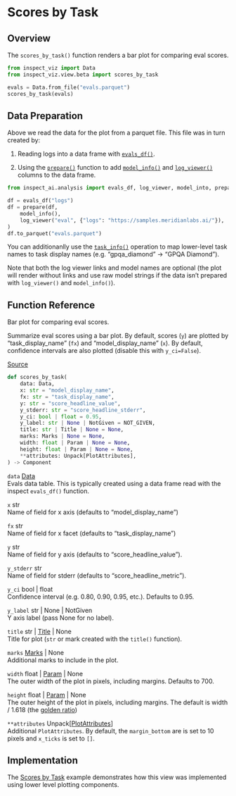 # Scores by Task


## Overview

The `scores_by_task()` function renders a bar plot for comparing eval
scores.

``` python
from inspect_viz import Data
from inspect_viz.view.beta import scores_by_task

evals = Data.from_file("evals.parquet")
scores_by_task(evals)
```

## Data Preparation

Above we read the data for the plot from a parquet file. This file was
in turn created by:

1.  Reading logs into a data frame with
    [`evals_df()`](https://inspect.aisi.org.uk/reference/inspect_ai.analysis.html#evals_df).

2.  Using the
    [`prepare()`](https://inspect.aisi.org.uk/reference/inspect_ai.analysis.html#prepare)
    function to add
    [`model_info()`](https://inspect.aisi.org.uk/reference/inspect_ai.analysis.html#model_info)
    and
    [`log_viewer()`](https://inspect.aisi.org.uk/reference/inspect_ai.analysis.html#model_info)
    columns to the data frame.

``` python
from inspect_ai.analysis import evals_df, log_viewer, model_into, prepare

df = evals_df("logs")
df = prepare(df, 
    model_info(),
    log_viewer("eval", {"logs": "https://samples.meridianlabs.ai/"}),
)
df.to_parquet("evals.parquet")
```

You can additionanlly use the
[`task_info()`](https://inspect.aisi.org.uk/reference/inspect_ai.analysis.html#task_info)
operation to map lower-level task names to task display names
(e.g. “gpqa_diamond” -\> “GPQA Diamond”).

Note that both the log viewer links and model names are optional (the
plot will render without links and use raw model strings if the data
isn’t prepared with `log_viewer()` and `model_info()`).

## Function Reference

Bar plot for comparing eval scores.

Summarize eval scores using a bar plot. By default, scores (`y`) are
plotted by “task_display_name” (`fx`) and “model_display_name” (`x`). By
default, confidence intervals are also plotted (disable this with
`y_ci=False`).

[Source](https://github.com/meridianlabs-ai/inspect_viz/blob/b9cec35f6737fc6370449c21698040b41718d44c/src/inspect_viz/view/beta/_scores_by_task.py#L18)

``` python
def scores_by_task(
    data: Data,
    x: str = "model_display_name",
    fx: str = "task_display_name",
    y: str = "score_headline_value",
    y_stderr: str = "score_headline_stderr",
    y_ci: bool | float = 0.95,
    y_label: str | None | NotGiven = NOT_GIVEN,
    title: str | Title | None = None,
    marks: Marks | None = None,
    width: float | Param | None = None,
    height: float | Param | None = None,
    **attributes: Unpack[PlotAttributes],
) -> Component
```

`data` [Data](reference/inspect_viz.qmd#data)  
Evals data table. This is typically created using a data frame read with
the inspect `evals_df()` function.

`x` str  
Name of field for x axis (defaults to “model_display_name”)

`fx` str  
Name of field for x facet (defaults to “task_display_name”)

`y` str  
Name of field for y axis (defaults to “score_headline_value”).

`y_stderr` str  
Name of field for stderr (defaults to “score_headline_metric”).

`y_ci` bool \| float  
Confidence interval (e.g. 0.80, 0.90, 0.95, etc.). Defaults to 0.95.

`y_label` str \| None \| NotGiven  
Y axis label (pass None for no label).

`title` str \| [Title](reference/inspect_viz.mark.qmd#title) \| None  
Title for plot (`str` or mark created with the `title()` function).

`marks` [Marks](reference/inspect_viz.mark.qmd#marks) \| None  
Additional marks to include in the plot.

`width` float \| [Param](reference/inspect_viz.qmd#param) \| None  
The outer width of the plot in pixels, including margins. Defaults to
700.

`height` float \| [Param](reference/inspect_viz.qmd#param) \| None  
The outer height of the plot in pixels, including margins. The default
is width / 1.618 (the [golden
ratio](https://en.wikipedia.org/wiki/Golden_ratio))

`**attributes` Unpack\[[PlotAttributes](reference/inspect_viz.plot.qmd#plotattributes)\]  
Additional `PlotAttributes`. By default, the `margin_bottom` are is set
to 10 pixels and `x_ticks` is set to `[]`.

## Implementation

The [Scores by Task](examples/inspect/scores-by-task/index.qmd) example
demonstrates how this view was implemented using lower level plotting
components.
